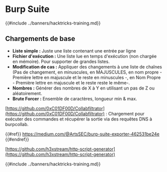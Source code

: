 # Burp Suite

{{#include ../banners/hacktricks-training.md}}

## Chargements de base

- **Liste simple :** Juste une liste contenant une entrée par ligne
- **Fichier d'exécution :** Une liste lue en temps d'exécution (non chargée en mémoire). Pour supporter de grandes listes.
- **Modification de cas :** Appliquer des changements à une liste de chaînes (Pas de changement, en minuscules, en MAJUSCULES, en nom propre - Première lettre en majuscule et le reste en minuscules -, en Nom Propre - Première lettre en majuscule et le reste reste le même-.
- **Nombres :** Générer des nombres de X à Y en utilisant un pas de Z ou aléatoirement.
- **Brute Forcer :** Ensemble de caractères, longueur min & max.

[https://github.com/0xC01DF00D/Collabfiltrator](https://github.com/0xC01DF00D/Collabfiltrator) : Chargement pour exécuter des commandes et récupérer la sortie via des requêtes DNS à burpcollab.

{{#ref}}
https://medium.com/@ArtsSEC/burp-suite-exporter-462531be24e
{{#endref}}

[https://github.com/h3xstream/http-script-generator](https://github.com/h3xstream/http-script-generator)

{{#include ../banners/hacktricks-training.md}}
